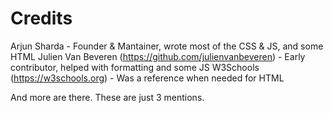 # Credits

Arjun Sharda - Founder & Mantainer, wrote most of the CSS & JS, and some HTML
Julien Van Beveren (https://github.com/julienvanbeveren) - Early contributor, helped with formatting and some JS
W3Schools (https://w3schools.org) - Was a reference when needed for HTML

And more are there. These are just 3 mentions.
